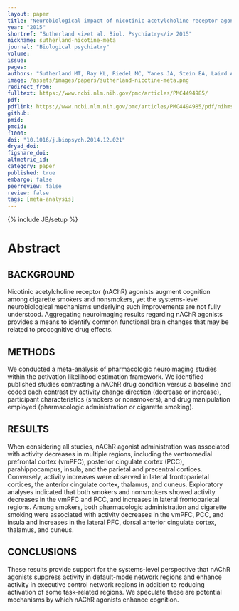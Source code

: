 ```yaml
---
layout: paper
title: "Neurobiological impact of nicotinic acetylcholine receptor agonists: an activation likelihood estimation meta-analysis of pharmacologic neuroimaging studies."
year: "2015"
shortref: "Sutherland <i>et al. Biol. Psychiatry</i> 2015"
nickname: sutherland-nicotine-meta
journal: "Biological psychiatry"
volume:
issue:
pages:
authors: "Sutherland MT, Ray KL, Riedel MC, Yanes JA, Stein EA, Laird AR"
image: /assets/images/papers/sutherland-nicotine-meta.png
redirect_from:
fulltext: https://www.ncbi.nlm.nih.gov/pmc/articles/PMC4494985/
pdf:
pdflink: https://www.ncbi.nlm.nih.gov/pmc/articles/PMC4494985/pdf/nihms-654238.pdf
github:
pmid:
pmcid:
f1000:
doi: "10.1016/j.biopsych.2014.12.021"
dryad_doi:
figshare_doi:
altmetric_id:
category: paper
published: true
embargo: false
peerreview: false
review: false
tags: [meta-analysis]
---
```

{% include JB/setup %}

# Abstract

## BACKGROUND
Nicotinic acetylcholine receptor (nAChR) agonists augment cognition among cigarette smokers and nonsmokers, yet the systems-level neurobiological mechanisms underlying such improvements are not fully understood. Aggregating neuroimaging results regarding nAChR agonists provides a means to identify common functional brain changes that may be related to procognitive drug effects.

## METHODS
We conducted a meta-analysis of pharmacologic neuroimaging studies within the activation likelihood estimation framework. We identified published studies contrasting a nAChR drug condition versus a baseline and coded each contrast by activity change direction (decrease or increase), participant characteristics (smokers or nonsmokers), and drug manipulation employed (pharmacologic administration or cigarette smoking).

## RESULTS
When considering all studies, nAChR agonist administration was associated with activity decreases in multiple regions, including the ventromedial prefrontal cortex (vmPFC), posterior cingulate cortex (PCC), parahippocampus, insula, and the parietal and precentral cortices. Conversely, activity increases were observed in lateral frontoparietal cortices, the anterior cingulate cortex, thalamus, and cuneus. Exploratory analyses indicated that both smokers and nonsmokers showed activity decreases in the vmPFC and PCC, and increases in lateral frontoparietal regions. Among smokers, both pharmacologic administration and cigarette smoking were associated with activity decreases in the vmPFC, PCC, and insula and increases in the lateral PFC, dorsal anterior cingulate cortex, thalamus, and cuneus.

## CONCLUSIONS
These results provide support for the systems-level perspective that nAChR agonists suppress activity in default-mode network regions and enhance activity in executive control network regions in addition to reducing activation of some task-related regions. We speculate these are potential mechanisms by which nAChR agonists enhance cognition.
